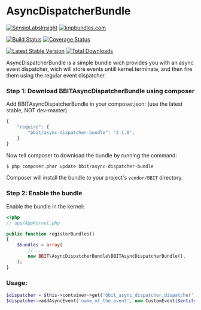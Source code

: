 AsyncDispatcherBundle
=====================

[![SensioLabsInsight](https://insight.sensiolabs.com/projects/ac7bf46c-aa2a-4100-bcf0-c3bad08cc713/small.png)](https://insight.sensiolabs.com/projects/ac7bf46c-aa2a-4100-bcf0-c3bad08cc713)
[![knpbundles.com](http://knpbundles.com/BranchBit/AsyncDispatcherBundle/badge-short)](http://knpbundles.com/BranchBit/AsyncDispatcherBundle)


[![Build Status](https://travis-ci.org/BranchBit/AsyncDispatcherBundle.svg?branch=master)](https://travis-ci.org/BranchBit/AsyncDispatcherBundle)
[![Coverage Status](https://coveralls.io/repos/BranchBit/AsyncDispatcherBundle/badge.png?branch=master)](https://coveralls.io/r/BranchBit/AsyncDispatcherBundle?branch=master)

[![Latest Stable Version](https://poser.pugx.org/bbit/async-dispatcher-bundle/v/stable.png)](https://packagist.org/packages/bbit/async-dispatcher-bundle)
[![Total Downloads](https://poser.pugx.org/bbit/async-dispatcher-bundle/downloads.png)](https://packagist.org/packages/bbit/async-dispatcher-bundle)


AsyncDispatcherBundle is a simple bundle wich provides you with an async event dispatcher, wich will store events untill kernel.terminate, and then fire them using the regular event dispatcher.


### Step 1: Download BBITAsyncDispatcherBundle using composer

Add BBITAsyncDispatcherBundle in your composer.json: (use the latest stable, NOT dev-master)

```js
{
    "require": {
        "bbit/async-dispatcher-bundle": "2.1.0",
    }
}
```

Now tell composer to download the bundle by running the command:

``` bash
$ php composer.phar update bbit/async-dispatcher-bundle
```

Composer will install the bundle to your project's `vendor/BBIT` directory.

### Step 2: Enable the bundle

Enable the bundle in the kernel:

``` php
<?php
// app/AppKernel.php

public function registerBundles()
{
    $bundles = array(
        // ...
        new BBIT\AsyncDispatcherBundle\BBITAsyncDispatcherBundle(),
    );
}
```


### Usage:

``` php
$dispatcher = $this->container->get('bbit_async_dispatcher.dispatcher'); // get dispatcher service
$dispatcher->addAsyncEvent('name_of_the.event', new CustomEvent($entity));
```
